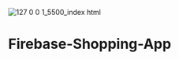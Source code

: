![127 0 0 1_5500_index html](https://github.com/randjelovic-jelena/Firebase-Shopping-App/assets/125824089/e1c94145-5f3c-44c9-8bb6-112815418337)
# Firebase-Shopping-App
